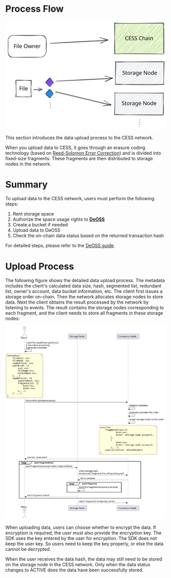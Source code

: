 # Process Flow

![Data Upload Process Flow](../../assets/ref/data-lifecycle/upload-process.svg)

This section introduces the data upload process to the CESS network.

When you upload data to CESS, it goes through an erasure coding technology (based on [Reed-Solomon Error Correction](https://en.wikipedia.org/wiki/Reed%E2%80%93Solomon_error_correction)) and is divided into fixed-size fragments. These fragments are then distributed to storage nodes in the network.

# Summary

To upload data to the CESS network, users must perform the following steps:

1. Rent storage space
2. Authorize the space usage rights to [**DeOSS**](https://docs.cess.cloud/deoss)
3. Create a bucket if needed
4. Upload data to DeOSS
5. Check the on-chain data status based on the returned transaction hash

For detailed steps, please refer to the [DeOSS guide](https://docs.cess.cloud/deoss).

# Upload Process

The following figure shows the detailed data upload process. The metadata includes the client's calculated data size, hash, segmented list, redundant list, owner's account, data bucket information, etc. The client first issues a storage order on-chain. Then the network allocates storage nodes to store data. Next the client obtains the result processed by the network by listening to events. The result contains the storage nodes corresponding to each fragment, and the client needs to store all fragments in these storage nodes:

![Data Upload Flow](../../assets/ref/data-lifecycle/data-upload-flow.svg)

When uploading data, users can choose whether to encrypt the data. If encryption is required, the user must also provide the encryption key. The SDK uses the key entered by the user for encryption. The SDK does not keep the user key. So users need to keep the key properly, or else the data cannot be decrypted.

When the user receives the data hash, the data may still need to be stored on the storage node in the CESS network. Only when the data status changes to ACTIVE does the data have been successfully stored.
